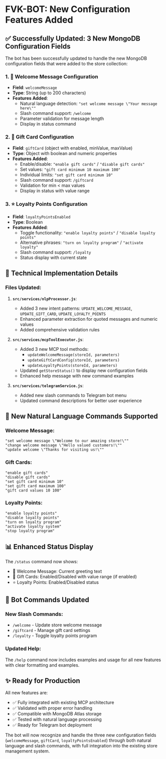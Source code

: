 # FVK-BOT: New Configuration Features Added

## ✅ Successfully Updated: 3 New MongoDB Configuration Fields

The bot has been successfully updated to handle the new MongoDB configuration fields that were added to the store collection:

### 1. 📝 Welcome Message Configuration

- **Field**: `welcomeMessage`
- **Type**: String (up to 200 characters)
- **Features Added**:
  - Natural language detection: `"set welcome message \"Your message here\""`
  - Slash command support: `/welcome`
  - Parameter validation for message length
  - Display in status command

### 2. 🎁 Gift Card Configuration

- **Field**: `giftCard` (object with enabled, minValue, maxValue)
- **Type**: Object with boolean and numeric properties
- **Features Added**:
  - Enable/disable: `"enable gift cards"` / `"disable gift cards"`
  - Set values: `"gift card minimum 10 maximum 100"`
  - Individual limits: `"set gift card minimum 10"`
  - Slash command support: `/giftcard`
  - Validation for min < max values
  - Display in status with value range

### 3. ⭐ Loyalty Points Configuration

- **Field**: `loyaltyPointsEnabled`
- **Type**: Boolean
- **Features Added**:
  - Toggle functionality: `"enable loyalty points"` / `"disable loyalty points"`
  - Alternative phrases: `"turn on loyalty program"` / `"activate loyalty"`
  - Slash command support: `/loyalty`
  - Status display with current state

## 🔧 Technical Implementation Details

### Files Updated:

1. **`src/services/nlpProcessor.js`**:

   - Added 3 new intent patterns: `UPDATE_WELCOME_MESSAGE`, `UPDATE_GIFT_CARD`, `UPDATE_LOYALTY_POINTS`
   - Enhanced parameter extraction for quoted messages and numeric values
   - Added comprehensive validation rules

2. **`src/services/mcpToolExecutor.js`**:

   - Added 3 new MCP tool methods:
     - `updateWelcomeMessage(storeId, parameters)`
     - `updateGiftCardConfig(storeId, parameters)`
     - `updateLoyaltyPoints(storeId, parameters)`
   - Updated `getStoreStatus()` to display new configuration fields
   - Enhanced help message with new command examples

3. **`src/services/telegramService.js`**:
   - Added new slash commands to Telegram bot menu
   - Updated command descriptions for better user experience

## 💬 New Natural Language Commands Supported

### Welcome Message:

```
"set welcome message \"Welcome to our amazing store!\""
"change welcome message \"Hello valued customers!\""
"update welcome \"Thanks for visiting us!\""
```

### Gift Cards:

```
"enable gift cards"
"disable gift cards"
"set gift card minimum 10"
"set gift card maximum 100"
"gift card values 10 100"
```

### Loyalty Points:

```
"enable loyalty points"
"disable loyalty points"
"turn on loyalty program"
"activate loyalty system"
"stop loyalty program"
```

## 📊 Enhanced Status Display

The `/status` command now shows:

- 💬 Welcome Message: Current greeting text
- 🎁 Gift Cards: Enabled/Disabled with value range (if enabled)
- ⭐ Loyalty Points: Enabled/Disabled status

## 🚀 Bot Commands Updated

### New Slash Commands:

- `/welcome` - Update store welcome message
- `/giftcard` - Manage gift card settings
- `/loyalty` - Toggle loyalty points program

### Updated Help:

The `/help` command now includes examples and usage for all new features with clear formatting and examples.

## ✨ Ready for Production

All new features are:

- ✅ Fully integrated with existing MCP architecture
- ✅ Validated with proper error handling
- ✅ Compatible with MongoDB Atlas storage
- ✅ Tested with natural language processing
- ✅ Ready for Telegram bot deployment

The bot will now recognize and handle the three new configuration fields (`welcomeMessage`, `giftCard`, `loyaltyPointsEnabled`) through both natural language and slash commands, with full integration into the existing store management system.
